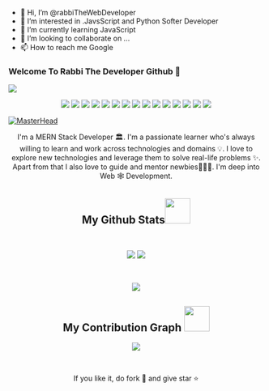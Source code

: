 - 👋 Hi, I’m @rabbiTheWebDeveloper
- 👀 I’m interested in .JavsScript and Python Softer Developer
- 🌱 I’m currently learning JavaScript
- 💞️ I’m looking to collaborate on ...
- 📫 How to reach me Google

<!---
rabbiTheWebDeveloper/rabbiTheWebDeveloper is a ✨ special ✨ repository because its `README.md` (this file) appears on your GitHub profile.
You can click the Preview link to take a look at your changes.
--->
### Welcome To Rabbi The Developer Github 👋

![](https://komarev.com/ghpvc/?username=JaznanOfficial&color=blueviolet)

<!-- profile view counter -->
<!-- <h2 align="center">Technology Stack <img src="https://github.com/ritik307/ritik307/blob/main/images/laptop.gif" width="50"></h2> -->
<p align="center">

<img src="https://img.shields.io/badge/-HTML5-black?style=flat-square&logo=html5"/>
<img src="https://img.shields.io/badge/-CSS3-black?style=flat-square&logo=css3"/>
<img src="https://img.shields.io/badge/-Bootstrap-black?style=flat-square&logo=bootstrap"/>
 <img src="https://img.shields.io/badge/-Tailwind Css-black?style=flat-square&logo=tailwindcss"/>
 <img src="https://img.shields.io/badge/-Material Ui-black?style=flat-square&logo=mui"/>

<img src="https://img.shields.io/badge/-JavaScript-black?style=flat-square&logo=javascript"/>
 <img src="https://img.shields.io/badge/-React-black?style=flat-square&logo=react"/>
<img src="https://img.shields.io/badge/-NodeJs-black?style=flat-square&logo=Node.js"/>
<img src="https://img.shields.io/badge/-ExpressJs-black?style=flat-square&logo=express"/>
<img src="https://img.shields.io/badge/-MongoDB-black?style=flat-square&logo=mongodb"/>
<img src="https://img.shields.io/badge/-Git-black?style=flat-square&logo=git"/>
<img src="https://img.shields.io/badge/-GitHub-black?style=flat-square&logo=github"/>
 <img src="https://img.shields.io/badge/-Heroku-black?style=flat-square&logo=heroku"/>
 <img src="https://img.shields.io/badge/-Vercel-black?style=flat-square&logo=vercel"/>
 <img src="https://img.shields.io/badge/-Render-black?style=flat-square&logo=render"/>
</p>

<!-- technology i use -->

[![MasterHead](https://media-exp1.licdn.com/dms/image/C4E16AQEbFju1LcKX8g/profile-displaybackgroundimage-shrink_350_1400/0/1634387640659?e=1671667200&v=beta&t=7Rxp05HrL700bb-vd3EK1HR4pI4yGN65heQz_mdUQ3k)](https://github.com/jaznanofficial)

<!-- my banner page -->

 <p align="center">
  I'm a MERN Stack Developer 🏛. I'm a passionate learner who's always willing to learn and work across technologies and domains 💡. I love to explore new technologies and leverage them to solve real-life problems ✨. Apart from that I also love to guide and mentor newbies👨🏻‍💻. I'm deep into Web 🕸️ Development.
</p>  
<!-- some about  -->

<h2 align="center">
  My Github Stats<img src="https://media.giphy.com/media/VgCDAzcKvsR6OM0uWg/giphy.gif" width="50">
</h2>
 
<br>

<p align = "center">
  <img  src = "https://github-readme-stats.vercel.app/api?username=JaznanOfficial&show_icons=true&theme=tokyonight&line_height=27">
  <img src = "https://github-readme-stats.vercel.app/api/top-langs/?username=JaznanOfficial&theme=tokyonight">
</p>

<br/>

<p align = "center">
 <img  src="https://github-readme-streak-stats.herokuapp.com/?user=JaznanOfficial&show_icons=true&locale=en&layout=compact&theme=tokyonight&line_height=0" />
</p>

<!-- my stats -->

<h2 align="center">
  My Contribution Graph <img src="https://media.giphy.com/media/xUA7aZeLE2e0P7Znz2/giphy.gif" width="50">
</h2>

<p align = "center">
 <img src="https://activity-graph.herokuapp.com/graph?username=JaznanOfficial&theme=tokyo-night">
</p>

<br>







<p align="center">If you like it, do fork 🍴 and give star ⭐</p>
